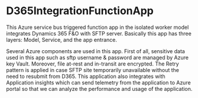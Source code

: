 # D365IntegrationFunctionApp
This Azure service bus triggered function app in the isolated worker model integrates Dynamics 365 F&O with SFTP server. Basically this app has three layers: Model, Service, and the app entrance.

Several Azure components are used in this app. First of all, sensitive data used in this app such as sftp username & password are managed by Azure key Vault.  Moreover, file at-rest and in-transit are encrypted. The Retry pattern is applied in case SFTP site temporarily unavailable without the need to resubmit from D365. This application also integrates with Application insights which can send telemetry from the application to Azure portal so that we can analyze the performance and usage of the application.

